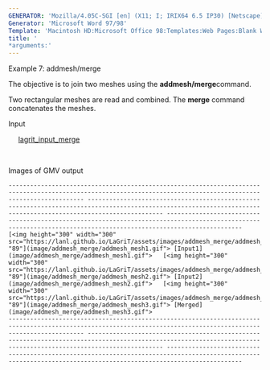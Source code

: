 ```yaml
---
GENERATOR: 'Mozilla/4.05C-SGI [en] (X11; I; IRIX64 6.5 IP30) [Netscape]'
Generator: 'Microsoft Word 97/98'
Template: 'Macintosh HD:Microsoft Office 98:Templates:Web Pages:Blank Web Page'
title: '
*arguments:'
---
```


 Example 7: addmesh/merge

  The objective is to join two meshes using the
  **addmesh/merge**command.
 
  Two rectangular meshes are read and combined. The **merge** command
  concatenates the meshes.

  Input

       [lagrit\_input\_merge](../lagrit_input_merge)

   

  Images of GMV output
 
    ----------------------------------------------------------------------------------------------------------------------------------------------------------------- ----------------------------------------------------------------------------------------------------------------------------------------------------------------- -----------------------------------------------------------------------------------------------------------------------------------------------------------------
    [<img height="300" width="300" src="https://lanl.github.io/LaGriT/assets/images/addmesh_merge/addmesh_mesh1_tn.gif">"114" "89"](image/addmesh_merge/addmesh_mesh1.gif"> [Input1](image/addmesh_merge/addmesh_mesh1.gif">   [<img height="300" width="300" src="https://lanl.github.io/LaGriT/assets/images/addmesh_merge/addmesh_mesh2_tn.gif">"114" "89"](image/addmesh_merge/addmesh_mesh2.gif"> [Input2](image/addmesh_merge/addmesh_mesh2.gif">   [<img height="300" width="300" src="https://lanl.github.io/LaGriT/assets/images/addmesh_merge/addmesh_mesh3_tn.gif">"114" "89"](image/addmesh_merge/addmesh_mesh3.gif"> [Merged](image/addmesh_merge/addmesh_mesh3.gif">
    ----------------------------------------------------------------------------------------------------------------------------------------------------------------- ----------------------------------------------------------------------------------------------------------------------------------------------------------------- -----------------------------------------------------------------------------------------------------------------------------------------------------------------
 
 
